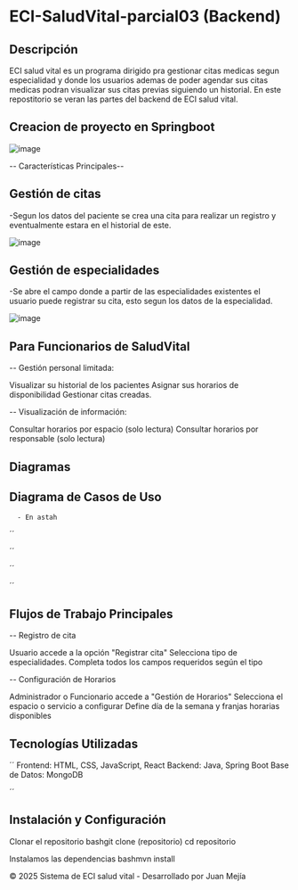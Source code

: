 # ECI-SaludVital-parcial03 (Backend)

## Descripción

ECI salud vital es un programa dirigido pra gestionar citas medicas segun especialidad y donde los usuarios ademas de poder agendar sus citas medicas podran visualizar sus citas previas siguiendo un historial.
En este repostitorio se veran las partes del backend de ECI salud vital.
## Creacion de proyecto en Springboot
![image](https://github.com/user-attachments/assets/169ab1df-d915-4a7e-b61b-c3472a427331)

-- Características Principales--

## Gestión de citas
-Segun los datos del paciente se crea una cita para realizar un registro y eventualmente estara en el historial de este.

![image](https://github.com/user-attachments/assets/22261c08-f3fb-4afb-837a-04a23b1b4916)

## Gestión de especialidades

-Se abre el campo donde a partir de las especialidades existentes el usuario puede registrar su cita, esto segun los datos de la especialidad.

![image](https://github.com/user-attachments/assets/ecf68fba-b650-403a-a272-400828f0da37)


## Para Funcionarios de SaludVital

-- Gestión personal limitada:

Visualizar su historial de los pacientes
Asignar sus horarios de disponibilidad 
Gestionar citas creadas.


-- Visualización de información:

Consultar horarios por espacio (solo lectura)
Consultar horarios por responsable (solo lectura)

## Diagramas



## Diagrama de Casos de Uso
      - En astah

´´

´´

´´

´´


## Flujos de Trabajo Principales
-- Registro de cita

Usuario accede a la opción "Registrar cita"
Selecciona tipo de especialidades.
Completa todos los campos requeridos según el tipo


-- Configuración de Horarios

Administrador o Funcionario accede a "Gestión de Horarios"
Selecciona el espacio o servicio a configurar
Define día de la semana y franjas horarias disponibles


## Tecnologías Utilizadas

  ´´
Frontend: HTML, CSS, JavaScript, React
Backend: Java, Spring Boot
Base de Datos: MongoDB

  ´´

## Instalación y Configuración

Clonar el repositorio
bashgit clone (repositorio)
cd repositorio

Instalamos las dependencias
bashmvn install





© 2025 Sistema de ECI salud vital - Desarrollado por Juan Mejía
